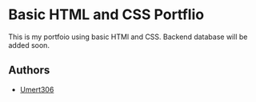 
# Basic HTML and CSS Portflio

This is my portfoio using basic HTMl and CSS. Backend database will be added soon. 
## Authors

- [Umert306](https://github.com/Umert306)


